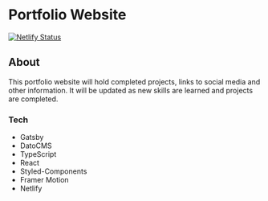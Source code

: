 # Portfolio Website

[![Netlify Status](https://api.netlify.com/api/v1/badges/793dd770-4baf-41f8-9163-e45a56fa7def/deploy-status)](https://app.netlify.com/sites/hardcore-turing-eb01e6/deploys)

## About

This portfolio website will hold completed projects, links to social media and other information. It will be updated as new skills are learned and projects are completed.

### Tech

- Gatsby
- DatoCMS
- TypeScript
- React
- Styled-Components
- Framer Motion
- Netlify
